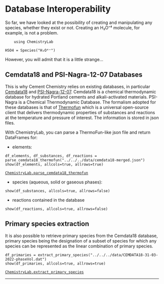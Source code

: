 # Database Interoperability

So far, we have looked at the possibility of creating and manipulating any species, whether they exist or not. Creating an H₂O⁺⁴ molecule, for example, is not a problem.

```@setup database_interoperability
    using ChemistryLab
```

```@example database_interoperability
HSO4 = Species("H₂O⁴⁺")
```

However, you will admit that it is a little strange...

## Cemdata18 and PSI-Nagra-12-07 Databases

This is why Cement Chemistry relies on existing databases, in particular [Cemdata18](https://www.empa.ch/web/s308/thermodynamic-data) and [PSI-Nagra-12-07](https://www.psi.ch/en/les/thermodynamic-databases). Cemdata18 is a chemical thermodynamic database for hydrated Portland cements and alkali-activated materials. PSI-Nagra is a Chemical Thermodynamic Database. The formalism adopted for these databases is that of [Thermofun](https://thermohub.org/thermofun/thermofun/) which is a universal open-source client that delivers thermodynamic properties of substances and reactions at the temperature and pressure of interest. The information is stored in json files.

With ChemistryLab, you can parse a ThermoFun-like json file and return DataFrames for:

- elements:

```@example database_interoperability
df_elements, df_substances, df_reactions = parse_cemdata18_thermofun("../../../data/cemdata18-merged.json")
show(df_elements, allcols=true, allrows=true)
```
[`ChemistryLab.parse_cemdata18_thermofun`](@ref)

- species (aqueous, solid or gaseous phases):

```@example database_interoperability
show(df_substances, allcols=true, allrows=false)
```

- reactions contained in the database
```@example database_interoperability
show(df_reactions, allcols=true, allrows=false)
```

## Primary species extraction

It is also possible to retrieve primary species from the Cemdata18 database, primary species being the designation of a subset of species for which any species can be represented as the linear combination of primary species.

```@example database_interoperability
df_primaries = extract_primary_species("../../../data/CEMDATA18-31-03-2022-phaseVol.dat")
show(df_primaries, allcols=true, allrows=true)
```
[`ChemistryLab.extract_primary_species`](@ref)

---

